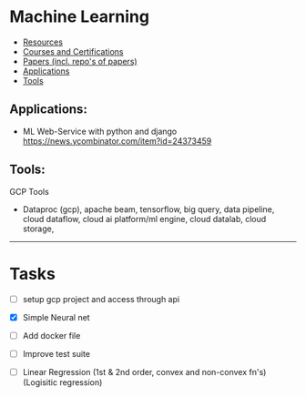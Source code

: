# Machine Learning

- [Resources](./resources)
- [Courses and Certifications](./courses)
- [Papers (incl. repo's of papers)](./papers)
- [Applications](./applications)
- [Tools](./tools)

## Applications:
- ML Web-Service with python and django https://news.ycombinator.com/item?id=24373459

## Tools:
GCP Tools
- Dataproc (gcp), apache beam, tensorflow, big query, data pipeline, cloud dataflow, cloud ai platform/ml engine, cloud datalab, cloud storage, 

---
# Tasks
- [ ] setup gcp project and access through api
- [x] Simple Neural net
- [ ] Add docker file
- [ ] Improve test suite
- [ ] Linear Regression (1st & 2nd order, convex and non-convex fn's) (Logisitic regression)



